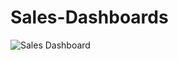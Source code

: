 # Sales-Dashboards
![Sales Dashboard](https://user-images.githubusercontent.com/111636639/218450213-6e86a479-b4e3-46c8-b85e-2aa94f1b406f.png)
